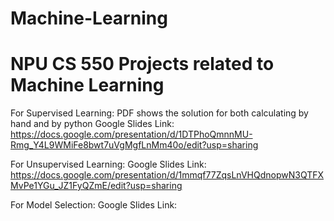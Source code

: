 # Machine-Learning
# NPU CS 550 Projects related to Machine Learning

For Supervised Learning:
PDF shows the solution for both calculating by hand and by python
Google Slides Link:
https://docs.google.com/presentation/d/1DTPhoQmnnMU-Rmg_Y4L9WMiFe8bwt7uVgMgfLnMm40o/edit?usp=sharing


For Unsupervised Learning:
Google Slides Link:
https://docs.google.com/presentation/d/1mmqf77ZqsLnVHQdnopwN3QTFXMvPe1YGu_JZ1FyQZmE/edit?usp=sharing


For Model Selection:
Google Slides Link:
